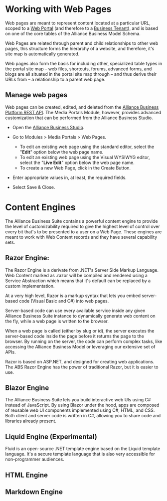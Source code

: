 # Working with Web Pages

Web pages are meant to represent content located at a particular URL, scoped to a [Web Portal](/Web-Development/Web-Portals.md) (and therefore to a [Business Tenant](/Components/Alliance-Passport-Services/Business-Tenants.md)), and is based on one of the core tables of the Alliance Business Model Schema. 

Web Pages are related through parent and child relationships to other web pages, this structure forms the hierarchy of a website, and therefore, it's site map is automatically generated.

Web pages also form the basis for including other, specialized table types in the portal site map – web files, shortcuts, forums, advanced forms, and blogs are all situated in the portal site map through – and thus derive their URLs from – a relationship to a parent web page.

## Manage web pages
Web pages can be created, edited, and deleted from the [Alliance Business Platform REST API](/Components/Alliance-Business-Platform/APIs/REST-API). The Media Portals Module, however, provides advanced customization that can be performed from the Alliance Business Studio.

- Open the [Alliance Business Studio](/Components/Alliance-Business-Studio.md).

- Go to Modules > Media Portals > Web Pages.
   - To edit an existing web page using the standard editor, select the "**Edit**" option below the web page name.
   - To edit an existing web page using the Visual WYSIWYG editor, select the "**Live Edit**" option below the web page name.
   - To create a new Web Page, click in the Create Button.

- Enter appropriate values in, at least, the required fields.

- Select Save & Close.

# Content Engines

The Alliance Business Suite contains a powerful content engine to provide the level of customizability required to give the highest  level of control over every bit that's to be presented to a user on a Web Page. These engines are meant to work with Web Content records and they have several capability sets.

## Razor Engine:
The Razor Engine is a derivate from .NET's Server Side Markup Language. Web Content marked as .razor will be compiled and rendered using a Service Abstraction which means that it's default can be replaced by a custom implementation.

At a very high level, Razor is a markup syntax that lets you embed server-based code (Visual Basic and C#) into web pages.

Server-based code can use every available service inside any given Alliance Business Suite instance to dynamically generate web content on the fly, while a web page is written to the browser.

When a web page is called (either by slug or id), the server executes the server-based code inside the page before it returns the page to the browser. By running on the server, the code can perform complex tasks, like accessing the Alliance Business Model or leveraging our extensive set of APIs.

Razor is based on ASP.NET, and designed for creating web applications. The ABS Razor Engine has the power of traditional Razor, but it is easier to use.

## Blazor Engine

The Alliance Business Suite lets you build interactive web UIs using C# instead of JavaScript. By using Blazor under the hood, apps are composed of reusable web UI components implemented using C#, HTML, and CSS. Both client and server code is written in C#, allowing you to share code and libraries already present.

## Liquid Engine (Experimental)

Fluid is an open-source .NET template engine based on the Liquid template language. It's a secure template language that is also very accessible for non-programmer audiences.

## HTML Engine



## Markdown Engine



